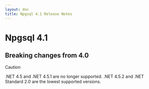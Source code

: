 ```yaml
---
layout: doc
title: Npgsql 4.1 Release Notes
---
```


# Npgsql 4.1

## Breaking changes from 4.0

> [!CAUTION]
> .NET 4.5 and .NET 4.5.1 are no longer supported. .NET 4.5.2 and .NET Standard 2.0 are the lowest supported versions. 
